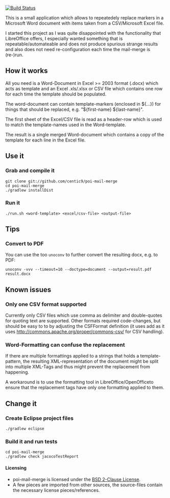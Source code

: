 [![Build Status](https://buildhive.cloudbees.com/job/centic9/job/poi-mail-merge/badge/icon)](https://buildhive.cloudbees.com/job/centic9/job/poi-mail-merge/) 

This is a small application which allows to repeatedely replace markers in a Microsoft Word document with items taken from a CSV/Microsoft Excel file. 

I started this project as I was quite disappointed with the functionality that LibreOffice offers, I especially wanted something that is repeatable/automateable
and does not produce spurious strange results and also does not need re-configuration each time the mail-merge is (re-)run.

## How it works

All you need is a Word-Document in Excel >= 2003 format (.docx) which acts as template and an Excel .xls/.xlsx or CSV file which contains one row for each time the template should be populated.

The word-document can contain template-markers (enclosed in ${...}) for things that should be replaced, e.g. "${first-name} ${last-name}".

The first sheet of the Excel/CSV file is read as a header-row which is used to match the template-names used in the Word-template.

The result is a single merged Word-document which contains a copy of the template for each line in the Excel file.

## Use it

### Grab and compile it

    git clone git://github.com/centic9/poi-mail-merge
    cd poi-mail-merge
    ./gradlew installDist

### Run it

    ./run.sh <word-template> <excel/csv-file> <output-file>

## Tips

### Convert to PDF

You can use the too ```unoconv``` to further convert the resulting docx, e.g. to PDF:

    unoconv -vvv --timeout=10 --doctype=document --output=result.pdf result.docx

## Known issues

### Only one CSV format supported

Currently only CSV files which use comma as delimiter and double-quotes for quoting text are supported. Other formats required code-changes, but should be easy to to by adjusting the CSFFormat definition (it uses add as it uses http://commons.apache.org/proper/commons-csv/ for CSV handling).

### Word-Formatting can confuse the replacement

If there are multiple formattings applied to a strings that holds a template-pattern, the resulting XML-representation of the document might be split into multiple XML-Tags and thus might prevent the replacement from happening. 

A workaround is to use the formatting tool in LibreOffice/OpenOfficeto ensure that the replacement tags have only one formatting applied to them. 

## Change it

### Create Eclipse project files

    ./gradlew eclipse

### Build it and run tests

    cd poi-mail-merge
    ./gradlew check jacocoTestReport

#### Licensing

* poi-mail-merge is licensed under the [BSD 2-Clause License].
* A few pieces are imported from other sources, the source-files contain the necessary license pieces/references.

[BSD 2-Clause License]: http://www.opensource.org/licenses/bsd-license.php
